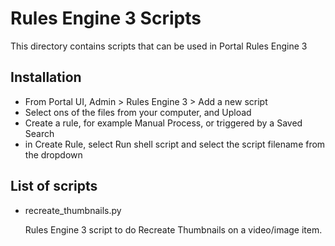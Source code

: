 # Rules Engine 3 Scripts

This directory contains scripts that can be used in Portal Rules Engine 3


## Installation

* From Portal UI, Admin > Rules Engine 3 > Add a new script
* Select ons of the files from your computer, and Upload
* Create a rule, for example Manual Process, or triggered by a Saved Search
* in Create Rule, select Run shell script and select the script filename from the dropdown


## List of scripts

* recreate_thumbnails.py

    Rules Engine 3 script to do Recreate Thumbnails on a video/image item.
